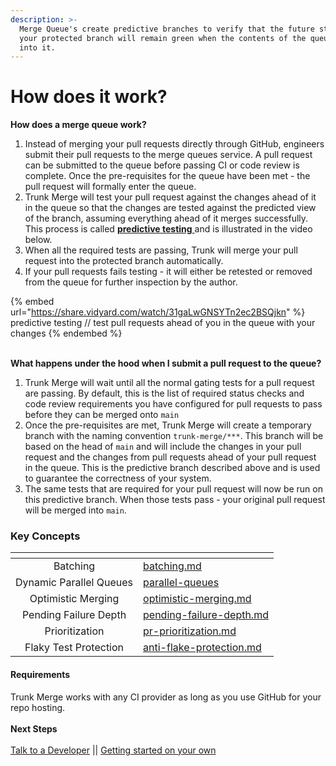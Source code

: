 ```yaml
---
description: >-
  Merge Queue's create predictive branches to verify that the future state of
  your protected branch will remain green when the contents of the queue merge
  into it.
---
```


# How does it work?

**How does a merge queue work?**

1. Instead of merging your pull requests directly through GitHub, engineers submit their pull requests to the merge queues service. A pull request can be submitted to the queue before passing CI or code review is complete. Once the pre-requisites for the queue have been met - the pull request will formally enter the queue.
2. Trunk Merge will test your pull request against the changes ahead of it in the queue so that the changes are tested against the predicted view of the branch, assuming everything ahead of it merges successfully. This process is called [**predictive testing** ](predictive-testing.md)and is illustrated in the video below.
3. When all the required tests are passing, Trunk will merge your pull request into the protected branch automatically.
4. If your pull requests fails testing - it will either be retested or removed from the queue for further inspection by the author.

{% embed url="https://share.vidyard.com/watch/31gaLwGNSYTn2ec2BSQjkn" %}
predictive testing // test pull requests ahead of you in the queue with your changes
{% endembed %}

\
**What happens under the hood when I submit a pull request to the queue?**

1. Trunk Merge will wait until all the normal gating tests for a pull request are passing. By default, this is the list of required status checks and code review requirements you have configured for pull requests to pass before they can be merged onto `main`
2. Once the pre-requisites are met, Trunk Merge will create a temporary branch with the naming convention `trunk-merge/***`. This branch will be based on the head of `main` and will include the changes in your pull request and the changes from pull requests ahead of your pull request in the queue. This is the predictive branch described above and is used to guarantee the correctness of your system.&#x20;
3. The same tests that are required for your pull request will now be run on this predictive branch. When those tests pass - your original pull request will be merged into `main`.&#x20;

### Key Concepts

<table data-view="cards"><thead><tr><th align="center"></th><th data-hidden data-card-target data-type="content-ref"></th></tr></thead><tbody><tr><td align="center">Batching</td><td><a href="batching.md">batching.md</a></td></tr><tr><td align="center">Dynamic Parallel Queues</td><td><a href="parallel-queues/">parallel-queues</a></td></tr><tr><td align="center">Optimistic Merging</td><td><a href="optimistic-merging.md">optimistic-merging.md</a></td></tr><tr><td align="center">Pending Failure Depth</td><td><a href="pending-failure-depth.md">pending-failure-depth.md</a></td></tr><tr><td align="center">Prioritization</td><td><a href="pr-prioritization.md">pr-prioritization.md</a></td></tr><tr><td align="center">Flaky Test Protection</td><td><a href="anti-flake-protection.md">anti-flake-protection.md</a></td></tr></tbody></table>

#### **Requirements**

Trunk Merge works with any CI provider as long as you use GitHub for your repo hosting.\
\
**Next Steps**\
\
[Talk to a Developer](https://calendly.com/trunk/demo) || [Getting started on your own](set-up-trunk-merge/)
